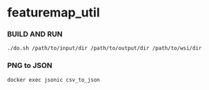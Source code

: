 # featuremap_util
<!--
### Build

```
docker build -t featuremap_util .
```

### Run
```
docker run --name jsonic -v $(pwd)/input:/data/input -v $(pwd)/output:/data/output -itd featuremap_util
```-->

### BUILD AND RUN

```
./do.sh /path/to/input/dir /path/to/output/dir /path/to/wsi/dir
```

### PNG to JSON

```
docker exec jsonic csv_to_json
```
